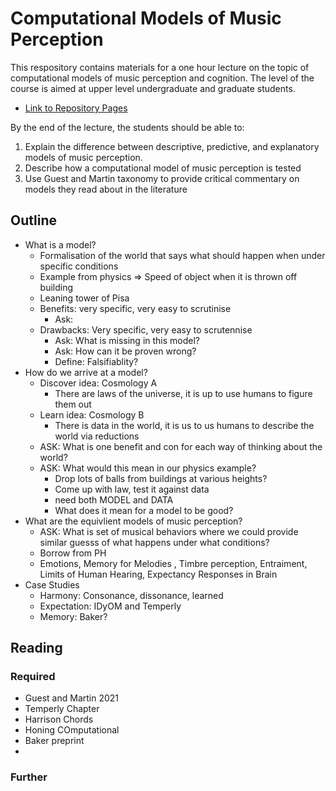 # Computational Models of Music Perception 

This respository contains materials for a one hour lecture on the topic of computational models of music perception and cognition.
The level of the course is aimed at upper level undergraduate and graduate students.

* [Link to Repository Pages](https://davidjohnbaker1.github.io/computational_models_of_music_perception_lecture/)

By the end of the lecture, the students should be able to:

1. Explain the difference between descriptive, predictive, and explanatory models of music perception.
2. Describe how a computational model of music perception is tested
3. Use Guest and Martin taxonomy to provide critical commentary on models they read about in the literature 



## Outline 

- What is a model?
    + Formalisation of the world that says what should happen when under specific conditions
    + Example from physics => Speed of object when it is thrown off building 
    + Leaning tower of Pisa 
    + Benefits: very specific, very easy to scrutinise 
        + Ask: 
    + Drawbacks: Very specific, very easy to scrutennise 
        + Ask: What is missing in this model?
        + Ask: How can it be proven wrong? 
        + Define: Falsifiablity?
- How do we arrive at a model?
    + Discover idea: Cosmology A 
        + There are laws of the universe, it is up to use humans to figure them out
    + Learn idea: Cosmology B 
        + There is data in the world, it is us to us humans to describe the world via reductions
    + ASK: What is one benefit and con for each way of thinking about the world?
    + ASK: What would this mean in our physics example? 
        + Drop lots of balls from buildings at various heights? 
        + Come up with law, test it against data
        + need both MODEL and DATA
        + What does it mean for a model to be good?
- What are the equivlient models of music perception?
    + ASK: What is set of musical behaviors where we could provide similar guesss of what happens under what conditions?
    + Borrow from PH 
    + Emotions, Memory for Melodies , Timbre perception, Entraiment, Limits of Human Hearing, Expectancy Responses in Brain 
- Case Studies
    + Harmony: Consonance, dissonance, learned 
    + Expectation: IDyOM and Temperly 
    + Memory: Baker? 


## Reading


### Required 

* Guest and Martin 2021
* Temperly Chapter
* Harrison Chords
* Honing COmputational 
* Baker preprint 
* 



### Further 




